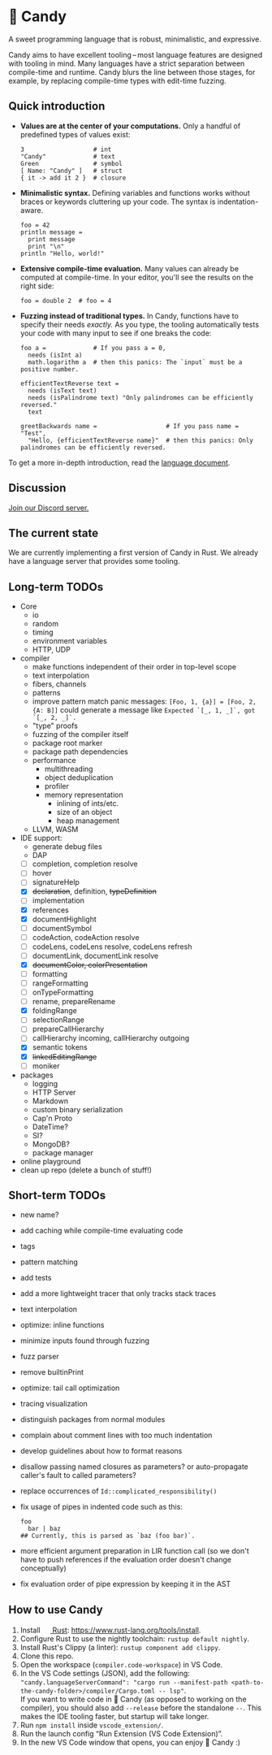 # 🍭 Candy

A sweet programming language that is robust, minimalistic, and expressive.

Candy aims to have excellent tooling – most language features are designed with tooling in mind.
Many languages have a strict separation between compile-time and runtime.
Candy blurs the line between those stages, for example, by replacing compile-time types with edit-time fuzzing.

## Quick introduction

- **Values are at the center of your computations.**
  Only a handful of predefined types of values exist:

  ```candy
  3                   # int
  "Candy"             # text
  Green               # symbol
  [ Name: "Candy" ]   # struct
  { it -> add it 2 }  # closure
  ```

- **Minimalistic syntax.**
  Defining variables and functions works without braces or keywords cluttering up your code.
  The syntax is indentation-aware.

  ```candy
  foo = 42
  println message =
    print message
    print "\n"
  println "Hello, world!"
  ```

- **Extensive compile-time evaluation.**
  Many values can already be computed at compile-time.
  In your editor, you'll see the results on the right side:

  ```candy
  foo = double 2  # foo = 4
  ```

- **Fuzzing instead of traditional types.**
  In Candy, functions have to specify their needs _exactly._
  As you type, the tooling automatically tests your code with many input to see if one breaks the code:

  ```candy
  foo a =             # If you pass a = 0,
    needs (isInt a)
    math.logarithm a  # then this panics: The `input` must be a positive number.

  efficientTextReverse text =
    needs (isText text)
    needs (isPalindrome text) "Only palindromes can be efficiently reversed."
    text

  greetBackwards name =                   # If you pass name = "Test",
    "Hello, {efficientTextReverse name}"  # then this panics: Only palindromes can be efficiently reversed.
  ```

To get a more in-depth introduction, read the [language document](language.md).

## Discussion

[Join our Discord server.](https://discord.gg/5Vr4eAJ7gU)

## The current state

We are currently implementing a first version of Candy in Rust.
We already have a language server that provides some tooling.

## Long-term TODOs

- Core
  - io
  - random
  - timing
  - environment variables
  - HTTP, UDP
- compiler
  - make functions independent of their order in top-level scope
  - text interpolation
  - fibers, channels
  - patterns
  - improve pattern match panic messages: `[Foo, 1, {a}] = [Foo, 2, {A: B]]` could generate a message like `` Expected `[_, 1, _]`, got `[_, 2, _]`. ``
  - "type" proofs
  - fuzzing of the compiler itself
  - package root marker
  - package path dependencies
  - performance
    - multithreading
    - object deduplication
    - profiler
    - memory representation
      - inlining of ints/etc.
      - size of an object
      - heap management
  - LLVM, WASM
- IDE support:
  - generate debug files
  - DAP
  - [ ] completion, completion resolve
  - [ ] hover
  - [ ] signatureHelp
  - [x] ~~declaration~~, definition, ~~typeDefinition~~
  - [ ] implementation
  - [x] references
  - [x] documentHighlight
  - [ ] documentSymbol
  - [ ] codeAction, codeAction resolve
  - [ ] codeLens, codeLens resolve, codeLens refresh
  - [ ] documentLink, documentLink resolve
  - [x] ~~documentColor, colorPresentation~~
  - [ ] formatting
  - [ ] rangeFormatting
  - [ ] onTypeFormatting
  - [ ] rename, prepareRename
  - [x] foldingRange
  - [ ] selectionRange
  - [ ] prepareCallHierarchy
  - [ ] callHierarchy incoming, callHierarchy outgoing
  - [x] semantic tokens
  - [x] ~~linkedEditingRange~~
  - [ ] moniker
- packages
  - logging
  - HTTP Server
  - Markdown
  - custom binary serialization
  - Cap'n Proto
  - DateTime?
  - SI?
  - MongoDB?
  - package manager
- online playground
- clean up repo (delete a bunch of stuff!)

## Short-term TODOs

- new name?
- add caching while compile-time evaluating code
- tags
- pattern matching
- add tests
- add a more lightweight tracer that only tracks stack traces
- text interpolation
- optimize: inline functions
- minimize inputs found through fuzzing
- fuzz parser
- remove builtinPrint
- optimize: tail call optimization
- tracing visualization
- distinguish packages from normal modules
- complain about comment lines with too much indentation
- develop guidelines about how to format reasons
- disallow passing named closures as parameters? or auto-propagate caller's fault to called parameters?
- replace occurrences of `Id::complicated_responsibility()`
- fix usage of pipes in indented code such as this:

  ```candy
  foo
    bar | baz
  ## Currently, this is parsed as `baz (foo bar)`.
  ```

- more efficient argument preparation in LIR function call (so we don't have to push references if the evaluation order doesn't change conceptually)
- fix evaluation order of pipe expression by keeping it in the AST

## How to use Candy

1. Install [<img height="16" src="https://rust-lang.org/static/images/favicon.svg"> Rust](https://rust-lang.org): https://www.rust-lang.org/tools/install.
2. Configure Rust to use the nightly toolchain: `rustup default nightly`.
3. Install Rust's Clippy (a linter): `rustup component add clippy`.
4. Clone this repo.
5. Open the workspace (`compiler.code-workspace`) in VS Code.
6. In the VS Code settings (JSON), add the following: `"candy.languageServerCommand": "cargo run --manifest-path <path-to-the-candy-folder>/compiler/Cargo.toml -- lsp"`.  
   If you want to write code in 🍭 Candy (as opposed to working on the compiler), you should also add `--release` before the standalone `--`.
   This makes the IDE tooling faster, but startup will take longer.
7. Run `npm install` inside `vscode_extension/`.
8. Run the launch config “Run Extension (VS Code Extension)”.
9. In the new VS Code window that opens, you can enjoy 🍭 Candy :)
